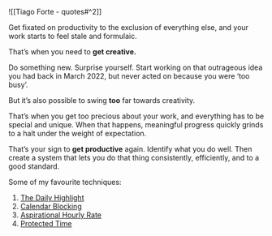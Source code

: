 ![[Tiago Forte - quotes#^2]]

Get fixated on productivity to the exclusion of everything else, and your work starts to feel stale and formulaic.

That’s when you need to **get creative.**

Do something new. Surprise yourself. Start working on that outrageous idea you had back in March 2022, but never acted on because you were ‘too busy’.

But it’s also possible to swing **too** far towards creativity.

That’s when you get too precious about your work, and everything has to be special and unique. When that happens, meaningful progress quickly grinds to a halt under the weight of expectation.

That’s your sign to **get productive** again. Identify what you do well. Then create a system that lets you do that thing consistently, efficiently, and to a good standard.

Some of my favourite techniques:

1.  ​[The Daily Highlight](https://click.convertkit-mail2.com/d0udlrq25gt0h4mnz26tl/wnh2hghrdo3qxnil/aHR0cHM6Ly9hbGlhYmRhYWwuY29tL2EtcHJvZHVjdGl2aXR5LWhhY2stdGhhdC1hY3R1YWxseS13b3Jrcy0yMDg0NjAvYW1wLw==)​
2.  ​[Calendar Blocking](https://click.convertkit-mail2.com/d0udlrq25gt0h4mnz26tl/reh8hohqp5emwdh6/aHR0cHM6Ly9hbGlhYmRhYWwuY29tL215LWlkZWFsLW9yZGluYXJ5LXdlZWsv)​
3.  ​[Aspirational Hourly Rate](https://click.convertkit-mail2.com/d0udlrq25gt0h4mnz26tl/08hwh9hm47k2grcp/aHR0cHM6Ly9uYXYuYWwvaG91cmx5LXJhdGU=)​
4.  ​[Protected Time](https://click.convertkit-mail2.com/d0udlrq25gt0h4mnz26tl/8ghqhohg85xoqvil/aHR0cHM6Ly90d2l0dGVyLmNvbS9BbGlBYmRhYWwvc3RhdHVzLzEzODQwODg4MjAwMTA3ODI3Mjc=)